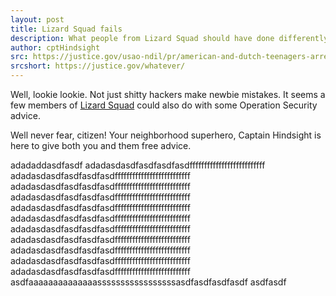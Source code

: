 ```yaml
---
layout: post
title: Lizard Squad fails
description: What people from Lizard Squad should have done differently
author: cptHindsight
src: https://justice.gov/usao-ndil/pr/american-and-dutch-teenagers-arrested-criminal-charges-alledgedly-operating
srcshort: https://justice.gov/whatever/
---
```


Well, lookie lookie. Not just shitty hackers make newbie mistakes. It seems a few members of <a href="https://en.wikipedia.org/wiki/Lizard_Squad">Lizard Squad</a> could also do with some Operation Security advice.

Well never fear, citizen! Your neighborhood superhero, Captain Hindsight is here to give both you and them free advice.

adadaddasdfasdf
adadasdasdfasdfasdfasdffffffffffffffffffffffffff
adadasdasdfasdfasdfasdffffffffffffffffffffffffff
adadasdasdfasdfasdfasdffffffffffffffffffffffffff
adadasdasdfasdfasdfasdffffffffffffffffffffffffff
adadasdasdfasdfasdfasdffffffffffffffffffffffffff
adadasdasdfasdfasdfasdffffffffffffffffffffffffff
adadasdasdfasdfasdfasdffffffffffffffffffffffffff
adadasdasdfasdfasdfasdffffffffffffffffffffffffff
adadasdasdfasdfasdfasdffffffffffffffffffffffffff
adadasdasdfasdfasdfasdffffffffffffffffffffffffff
adadasdasdfasdfasdfasdffffffffffffffffffffffffff
asdfaaaaaaaaaaaaaasssssssssssssssssasdfasdfasdfasdf  asdfasdf


